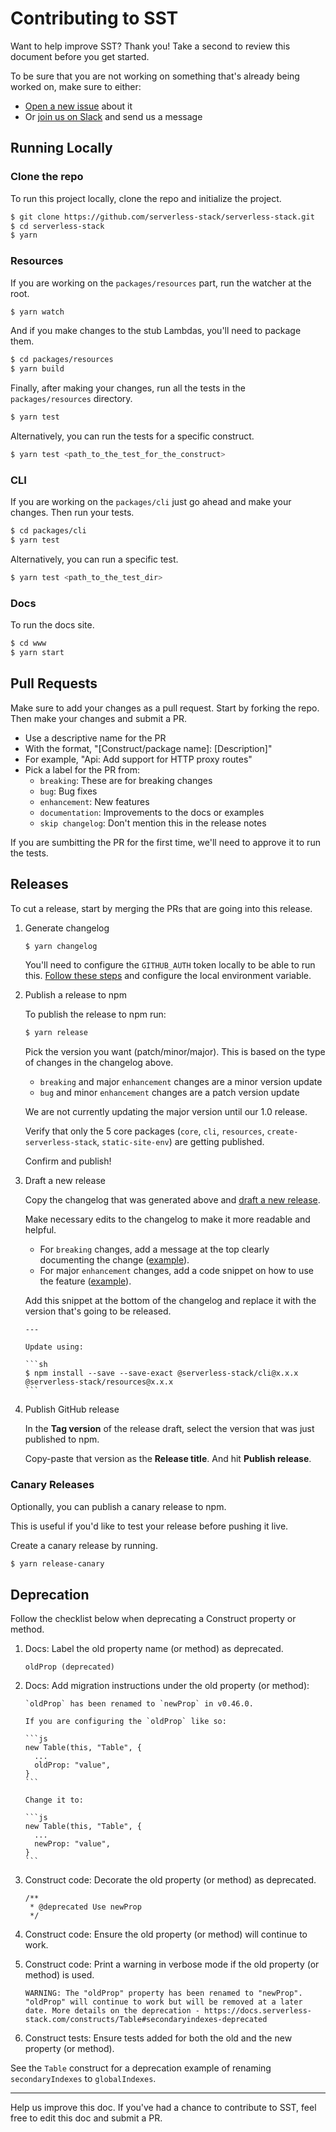 # Contributing to SST

Want to help improve SST? Thank you! Take a second to review this document before you get started.

To be sure that you are not working on something that's already being worked on, make sure to either:

- [Open a new issue][issue] about it
- Or [join us on Slack][slack] and send us a message

## Running Locally

### Clone the repo

To run this project locally, clone the repo and initialize the project.

```bash
$ git clone https://github.com/serverless-stack/serverless-stack.git
$ cd serverless-stack
$ yarn
```

### Resources

If you are working on the `packages/resources` part, run the watcher at the root.

```bash
$ yarn watch
```

And if you make changes to the stub Lambdas, you'll need to package them.

```bash
$ cd packages/resources
$ yarn build
```

Finally, after making your changes, run all the tests in the `packages/resources` directory.

```bash
$ yarn test
```

Alternatively, you can run the tests for a specific construct.

```bash
$ yarn test <path_to_the_test_for_the_construct>
```

### CLI

If you are working on the `packages/cli` just go ahead and make your changes. Then run your tests.

```bash
$ cd packages/cli
$ yarn test
```

Alternatively, you can run a specific test.

```bash
$ yarn test <path_to_the_test_dir>
```

### Docs

To run the docs site.

```bash
$ cd www
$ yarn start
```

## Pull Requests

Make sure to add your changes as a pull request. Start by forking the repo. Then make your changes and submit a PR.

- Use a descriptive name for the PR
- With the format, "[Construct/package name]: [Description]"
- For example, "Api: Add support for HTTP proxy routes"
- Pick a label for the PR from:
  - `breaking`: These are for breaking changes
  - `bug`: Bug fixes
  - `enhancement`: New features
  - `documentation`: Improvements to the docs or examples
  - `skip changelog`: Don't mention this in the release notes

If you are sumbitting the PR for the first time, we'll need to approve it to run the tests.

## Releases

To cut a release, start by merging the PRs that are going into this release.

1. Generate changelog

   ```bash
   $ yarn changelog
   ```

   You'll need to configure the `GITHUB_AUTH` token locally to be able to run this. [Follow these steps](https://github.com/lerna/lerna-changelog#github-token) and configure the local environment variable.

2. Publish a release to npm

   To publish the release to npm run:

   ```bash
   $ yarn release
   ```

   Pick the version you want (patch/minor/major). This is based on the type of changes in the changelog above.

   - `breaking` and major `enhancement` changes are a minor version update
   - `bug` and minor `enhancement` changes are a patch version update

   We are not currently updating the major version until our 1.0 release.

   Verify that only the 5 core packages (`core`, `cli`, `resources`, `create-serverless-stack`, `static-site-env`) are getting published.

   Confirm and publish!

3. Draft a new release

   Copy the changelog that was generated above and [draft a new release](https://github.com/serverless-stack/serverless-stack/releases/new).

   Make necessary edits to the changelog to make it more readable and helpful.

   - For `breaking` changes, add a message at the top clearly documenting the change ([example](https://github.com/serverless-stack/serverless-stack/releases/tag/v0.26.0)).
   - For major `enhancement` changes, add a code snippet on how to use the feature ([example](https://github.com/serverless-stack/serverless-stack/releases/tag/v0.36.0)).

   Add this snippet at the bottom of the changelog and replace it with the version that's going to be released.

   ````
   ---

   Update using:

   ```sh
   $ npm install --save --save-exact @serverless-stack/cli@x.x.x @serverless-stack/resources@x.x.x
   ```
   ````

4. Publish GitHub release

   In the **Tag version** of the release draft, select the version that was just published to npm.

   Copy-paste that version as the **Release title**. And hit **Publish release**.

### Canary Releases

Optionally, you can publish a canary release to npm.

This is useful if you'd like to test your release before pushing it live.

Create a canary release by running.

```bash
$ yarn release-canary
```

## Deprecation

Follow the checklist below when deprecating a Construct property or method.

1. Docs: Label the old property name (or method) as deprecated.
   ```
   oldProp (deprecated)
   ```
2. Docs: Add migration instructions under the old property (or method):

   ~~~
   `oldProp` has been renamed to `newProp` in v0.46.0.
  
   If you are configuring the `oldProp` like so:
   
   ```js
   new Table(this, "Table", {
     ...
     oldProp: "value",
   }
   ```
   
   Change it to:
   
   ```js
   new Table(this, "Table", {
     ...
     newProp: "value",
   }
   ```
   ~~~
   
3. Construct code: Decorate the old property (or method) as deprecated.
   ```
   /**
    * @deprecated Use newProp
    */
   ```
4. Construct code: Ensure the old property (or method) will continue to work.
5. Construct code: Print a warning in verbose mode if the old property (or method) is used.
   ```
   WARNING: The "oldProp" property has been renamed to "newProp". "oldProp" will continue to work but will be removed at a later date. More details on the deprecation - https://docs.serverless-stack.com/constructs/Table#secondaryindexes-deprecated
   ```
6. Construct tests: Ensure tests added for both the old and the new property (or method).

See the `Table` construct for a deprecation example of renaming `secondaryIndexes` to `globalIndexes`.

---

Help us improve this doc. If you've had a chance to contribute to SST, feel free to edit this doc and submit a PR.

[slack]: https://launchpass.com/serverless-stack
[issue]: https://github.com/serverless-stack/serverless-stack/issues/new
